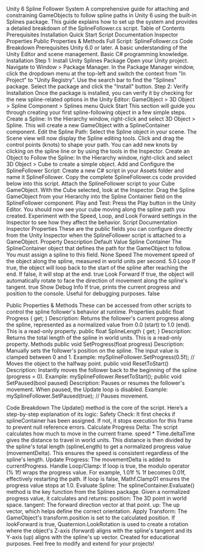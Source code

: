 Unity 6 Spline Follower System
A comprehensive guide for attaching and constraining GameObjects to follow spline paths in Unity 6 using the built-in Splines package. This guide explains how to set up the system and provides a detailed breakdown of the SplineFollower.cs script.
Table of Contents
Prerequisites
Installation
Quick Start
Script Documentation
Inspector Properties
Public Properties & Methods
Full Script: SplineFollower.cs
Code Breakdown
Prerequisites
Unity 6.0 or later.
A basic understanding of the Unity Editor and scene management.
Basic C# programming knowledge.
Installation
Step 1: Install Unity Splines Package
Open your Unity project.
Navigate to Window > Package Manager.
In the Package Manager window, click the dropdown menu at the top-left and switch the context from "In Project" to "Unity Registry".
Use the search bar to find the "Splines" package.
Select the package and click the "Install" button.
Step 2: Verify Installation
Once the package is installed, you can verify it by checking for the new spline-related options in the Unity Editor:
GameObject > 3D Object > Spline
Component > Splines menu
Quick Start
This section will guide you through creating your first spline-following object in a few simple steps.
Create a Spline:
In the Hierarchy window, right-click and select 3D Object > Spline. This will create a new GameObject with a SplineContainer component.
Edit the Spline Path:
Select the Spline object in your scene.
The Scene view will now display the Spline editing tools.
Click and drag the control points (knots) to shape your path. You can add new knots by clicking on the spline line or by using the tools in the Inspector.
Create an Object to Follow the Spline:
In the Hierarchy window, right-click and select 3D Object > Cube to create a simple object.
Add and Configure the SplineFollower Script:
Create a new C# script in your Assets folder and name it SplineFollower.
Copy the complete SplineFollower.cs code provided below into this script.
Attach the SplineFollower script to your Cube GameObject.
With the Cube selected, look at the Inspector. Drag the Spline GameObject from your Hierarchy into the Spline Container field on the SplineFollower component.
Play and Test:
Press the Play button in the Unity Editor. You should now see your cube moving along the spline path you created.
Experiment with the Speed, Loop, and Look Forward settings in the Inspector to see how they affect the behavior.
Script Documentation
Inspector Properties
These are the public fields you can configure directly from the Unity Inspector when the SplineFollower script is attached to a GameObject.
Property
Description
Default Value
Spline Container
The SplineContainer object that defines the path for the GameObject to follow. You must assign a spline to this field.
None
Speed
The movement speed of the object along the spline, measured in world units per second.
5.0
Loop
If true, the object will loop back to the start of the spline after reaching the end. If false, it will stop at the end.
true
Look Forward
If true, the object will automatically rotate to face the direction of movement along the spline's tangent.
true
Show Debug Info
If true, prints the current progress and position to the console. Useful for debugging purposes.
false

Public Properties & Methods
These can be accessed from other scripts to control the spline follower's behavior at runtime.
Properties
public float Progress { get; }
Description: Returns the follower's current progress along the spline, represented as a normalized value from 0.0 (start) to 1.0 (end). This is a read-only property.
public float SplineLength { get; }
Description: Returns the total length of the spline in world units. This is a read-only property.
Methods
public void SetProgress(float progress)
Description: Manually sets the follower's position on the spline. The input value is clamped between 0 and 1.
Example: mySplineFollower.SetProgress(0.5f); // Moves the object to the halfway point.
public void ResetToStart()
Description: Instantly moves the follower back to the beginning of the spline (progress = 0).
Example: mySplineFollower.ResetToStart();
public void SetPaused(bool paused)
Description: Pauses or resumes the follower's movement. When paused, the Update loop is disabled.
Example: mySplineFollower.SetPaused(true); // Pauses movement.
        
 Code Breakdown
The Update() method is the core of the script. Here’s a step-by-step explanation of its logic:
Safety Check: It first checks if splineContainer has been assigned. If not, it stops execution for this frame to prevent null reference errors.
Calculate Progress Delta: The script calculates how much to move in the current frame.
speed * Time.deltaTime gives the distance to travel in world units.
This distance is then divided by the spline's total length (splineLength) to get a normalized progress value (movementDelta). This ensures the speed is consistent regardless of the spline's length.
Update Progress: The movementDelta is added to currentProgress.
Handle Loop/Clamp:
If loop is true, the modulo operator (% 1f) wraps the progress value. For example, 1.01f % 1f becomes 0.01f, effectively restarting the path.
If loop is false, Mathf.Clamp01 ensures the progress value stops at 1.0.
Evaluate Spline: The splineContainer.Evaluate() method is the key function from the Splines package. Given a normalized progress value, it calculates and returns:
position: The 3D point in world space.
tangent: The forward direction vector at that point.
up: The up vector, which helps define the correct orientation.
Apply Transform:
The GameObject's transform.position is set to the calculated position.
If lookForward is true, Quaternion.LookRotation is used to create a rotation where the object's Z-axis (forward) aligns with the spline's tangent and its Y-axis (up) aligns with the spline's up vector.
Created for educational purposes. Feel free to modify and extend for your projects!
